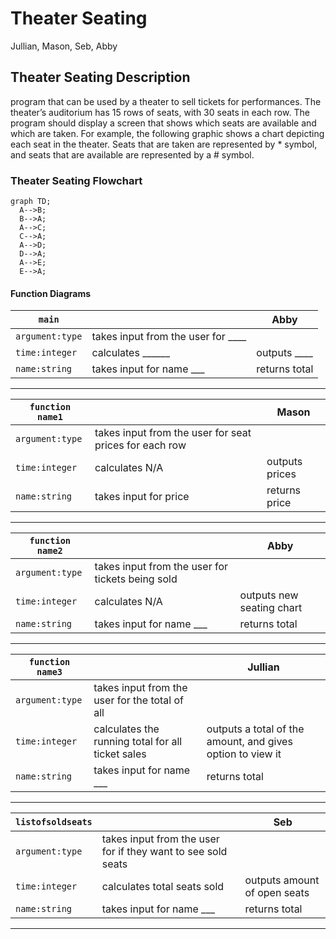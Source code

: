 # Theater Seating
Jullian, Mason, Seb, Abby

## Theater Seating Description
program that can be used by a theater to sell tickets for performances.  The theater’s auditorium has 15 rows of seats, with 30 seats in each row.  The program should display a screen that shows which seats are available and which are taken.  For example, the following graphic shows a chart depicting each seat in the theater.  Seats that are taken are represented by * symbol, and seats that are available are represented by a # symbol.

### Theater Seating Flowchart
```mermaid
graph TD;
  A-->B;
  B-->A;
  A-->C;
  C-->A;
  A-->D;
  D-->A;
  A-->E;
  E-->A;
```

#### Function Diagrams

| `main`    |               |  Abby     |
| ------------------ | ------------- | ------------ |
| `argument:type`    | takes input from the user for ____  |              |
| `time:integer`     | calculates ______  | outputs ____             |
| `name:string`      | takes input for name ___ | returns total |
***
| `function name1`    |               |     Mason   |
| ------------------ | ------------- | ------------ |
| `argument:type`    | takes input from the user for seat prices for each row  |              |
| `time:integer`     | calculates N/A  | outputs prices              |
| `name:string`      | takes input for price | returns price |
***
| `function name2`    |               |     Abby   |
| ------------------ | ------------- | ------------ |
| `argument:type`    | takes input from the user for tickets being sold  |              |
| `time:integer`     | calculates N/A  | outputs new seating chart             |
| `name:string`      | takes input for name ___ | returns total |
***
| `function name3`    |               |     Jullian   |
| ------------------ | ------------- | ------------ |
| `argument:type`    | takes input from the user for the total of all  |              |
| `time:integer`     | calculates the running total for all ticket sales  | outputs a total of the amount, and gives option to view it             |
| `name:string`      | takes input for name ___ | returns total |
***
| `listofsoldseats`    |               |     Seb   |
| ------------------ | ------------- | ------------ |
| `argument:type`    | takes input from the user for if they want to see sold seats  |              |
| `time:integer`     | calculates total seats sold  | outputs amount of open seats            |
| `name:string`      | takes input for name ___ | returns total |
***


